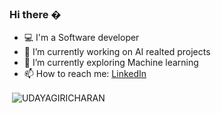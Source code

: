 ### Hi there �
- 💻 I'm a Software developer 
- 🔭 I’m currently working on  AI realted projects
- 🌱 I’m currently exploring Machine learning
- 📫 How to reach me: [LinkedIn](https://www.linkedin.com/in/charan-/)





<p>&nbsp;<img align="center" src="https://github-readme-stats.vercel.app/api?username=UDAYAGIRICHARAN&theme=tokyonight" alt="UDAYAGIRICHARAN" /></p>

<!--
**UDAYAGIRICHARAN/UDAYAGIRICHARAN** is a ✨ _special_ ✨ repository because its `README.md` (this file) appears on your GitHub profile.

Here are some ideas to get you started:

- 🔭 I’m currently working on ...
- 🌱 I’m currently learning ...
- 👯 I’m looking to collaborate on ...
- 🤔 I’m looking for help with ...
- 💬 Ask me about ...
- 📫 How to reach me: ...
- 😄 Pronouns: ...
- ⚡ Fun fact: ...
-->
